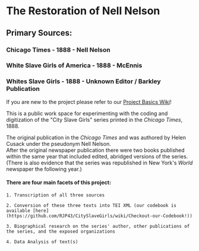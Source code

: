 # The Restoration of Nell Nelson

## Primary Sources: 
### Chicago Times - 1888 - Nell Nelson
### White Slave Girls of America - 1888 - McEnnis
### Whites Slave Girls - 1888 - Unknown Editor / Barkley Publication  

If you are new to the project please refer to our [Project Basics Wiki](https://github.com/RJP43/CitySlaveGirls/wiki/Project-Basics)!   

This is a public work space for experimenting with the coding and digitization of the "City Slave Girls" series printed in the _Chicago Times_, 1888.  

The original publication in the _Chicago Times_ and was authored by Helen Cusack under the pseudonym Nell Nelson.  
After the original newspaper publication there were two books published within the same year that included edited, abridged versions of the series. (There is also evidence that the series was republished in New York's _World_ newspaper the following year.)

#### There are four main facets of this project:

    1. Transcription of all three sources 
    
    2. Conversion of these three texts into TEI XML (our codebook is available [here](https://github.com/RJP43/CitySlaveGirls/wiki/Checkout-our-Codebook!))
    
    3. Biographical research on the series' author, other publications of the series, and the exposed organizations
    
    4. Data Analysis of text(s)


